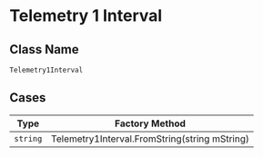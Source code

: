 
# Telemetry 1 Interval

## Class Name

`Telemetry1Interval`

## Cases

| Type | Factory Method |
|  --- | --- |
| `string` | Telemetry1Interval.FromString(string mString) |

